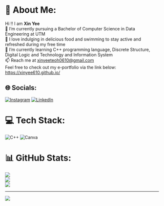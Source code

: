 # 💫 About Me:
Hi !! I am **Xin Yee**<br>🔭 I’m currently pursuing a Bachelor of Computer Science in Data Engineering at UTM<br>💞️ I love indulging in delicious food and swimming to stay active and refreshed during my free time<br>🌱 I’m currently learning C++ programming language, Discrete Structure, Digital Logic and Technology and Information System<br>📫 Reach me at xinyeeteoh0610@gmail.com<br> Feel free to check out my e-portfolio via the link below: https://xinyee610.github.io/


## 🌐 Socials:
[![Instagram](https://img.shields.io/badge/Instagram-%23E4405F.svg?logo=Instagram&logoColor=white)](https://instagram.com/xiiinyee._) [![LinkedIn](https://img.shields.io/badge/LinkedIn-%230077B5.svg?logo=linkedin&logoColor=white)](https://linkedin.com/in/teoh-xin-yee-283377275) 

# 💻 Tech Stack:
![C++](https://img.shields.io/badge/c++-%2300599C.svg?style=for-the-badge&logo=c%2B%2B&logoColor=white) ![Canva](https://img.shields.io/badge/Canva-%2300C4CC.svg?style=for-the-badge&logo=Canva&logoColor=white)
# 📊 GitHub Stats:
![](https://github-readme-stats.vercel.app/api?username=Xinyee610&theme=dark&hide_border=false&include_all_commits=true&count_private=true)<br/>
![](https://github-readme-streak-stats.herokuapp.com/?user=Xinyee610&theme=dark&hide_border=false)<br/>
![](https://github-readme-stats.vercel.app/api/top-langs/?username=Xinyee610&theme=dark&hide_border=false&include_all_commits=true&count_private=true&layout=compact)

---
[![](https://visitcount.itsvg.in/api?id=Xinyee610&icon=0&color=0)](https://visitcount.itsvg.in)

<!-- Proudly created with GPRM ( https://gprm.itsvg.in ) -->
